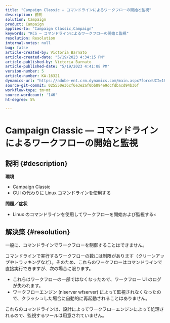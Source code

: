 ```yaml
---
title: "Campaign Classic — コマンドラインによるワークフローの開始と監視"
description: 説明
solution: Campaign
product: Campaign
applies-to: "Campaign Classic,Campaign"
keywords: "KCS — コマンドラインによるワークフローの開始と監視"
resolution: Resolution
internal-notes: null
bug: false
article-created-by: Victoria Barnato
article-created-date: "5/19/2023 4:34:15 PM"
article-published-by: Victoria Barnato
article-published-date: "5/19/2023 4:41:08 PM"
version-number: 5
article-number: KA-16321
dynamics-url: "https://adobe-ent.crm.dynamics.com/main.aspx?forceUCI=1&pagetype=entityrecord&etn=knowledgearticle&id=0df14bfa-62f6-ed11-8848-6045bd0065b6"
source-git-commit: 025550e36cf6e3e2af0bb894e9dcfdbacd94b36f
workflow-type: tm+mt
source-wordcount: '146'
ht-degree: 5%

---
```


# Campaign Classic — コマンドラインによるワークフローの開始と監視

## 説明 {#description}

<b>環境</b>
- Campaign Classic
- GUI の代わりに Linux コマンドラインを使用する

<b>問題／症状</b>
- Linux のコマンドラインを使用してワークフローを開始および監視する`<`



## 解決策 {#resolution}


一般に、コマンドラインでワークフローを制御することはできません。

コマンドラインで実行するワークフローの数には制限があります（クリーンアップやトラッキングなど）。そのため、これらのワークフローはコマンドラインで直接実行できますが、次の場合に限ります。

- これらはワークフローの一部ではなくなったので、ワークフロー UI のログが失われます。
- ワークフローエンジン (nlserver wfserver) によって監視されなくなったので、クラッシュした場合に自動的に再起動されることはありません。


これらのコマンドラインは、設計によってワークフローエンジンによって処理されるので、監視するツールは用意されていません。
